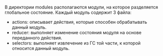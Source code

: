 В директории modules располагаются модули, на которое разделяется глобальное состояние.
Каждый модуль содержит 3 файла:
- actions: описывает действия, которые способен обрабатывать данный модуль.
- reducer: выполняет изменение состояния модуля на основе переданного действия.
- selectors: выполняет извлечение из ГС той части, к которой относится данный модуль.